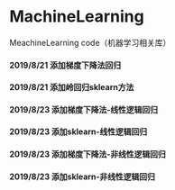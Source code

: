 # MachineLearning
MeachineLearning code（机器学习相关库）

#### 2019/8/21 添加梯度下降法回归
#### 2019/8/21 添加岭回归sklearn方法
#### 2019/8/23 添加梯度下降法-线性逻辑回归
#### 2019/8/23 添加sklearn-线性逻辑回归
#### 2019/8/23 添加梯度下降法-非线性逻辑回归
#### 2019/8/23 添加sklearn-非线性逻辑回归
